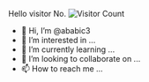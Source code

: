Hello visitor No. ![Visitor Count](https://profile-counter.glitch.me/ababic3/count.svg)

- 👋 Hi, I’m @ababic3
- 👀 I’m interested in ...
- 🌱 I’m currently learning ...
- 💞️ I’m looking to collaborate on ...
- 📫 How to reach me ...

<!---
ababic3/ababic3 is a ✨ special ✨ repository because its `README.md` (this file) appears on your GitHub profile.
You can click the Preview link to take a look at your changes.
--->

